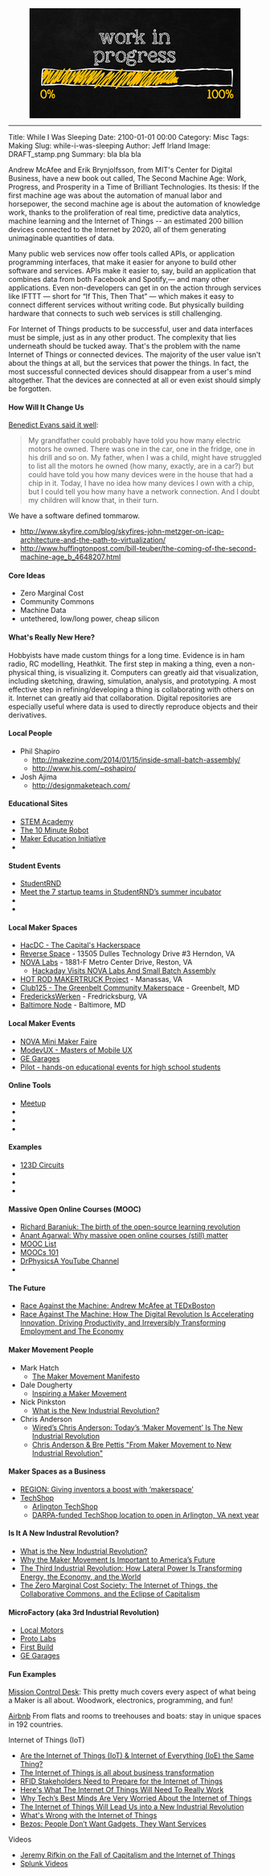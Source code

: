 <!--
Maintainer:   jeffskinnerbox@yahoo.com / www.jeffskinnerbox.me
Version:      0.0.0
-->


<div align="center">
<img src="https://raw.githubusercontent.com/jeffskinnerbox/blog/main/content/images/banners-bkgrds/work-in-progress.jpg" title="These materials require additional work and are not ready for general use." align="center" width=420px height=219px>
</div>


-----




Title: While I Was Sleeping
Date: 2100-01-01 00:00
Category: Misc
Tags: Making
Slug: while-i-was-sleeping
Author: Jeff Irland
Image: DRAFT_stamp.png
Summary: bla bla bla

Andrew McAfee and Erik Brynjolfsson, from MIT's Center for Digital Business, have a new book out called,
The Second Machine Age: Work, Progress, and Prosperity in a Time of Brilliant Technologies.
Its thesis: If the first machine age was about the automation of manual labor and horsepower, the second machine age is about the automation of knowledge work, thanks to the proliferation of real time, predictive data analytics, machine learning and the Internet of Things -- an estimated 200 billion devices connected to the Internet by 2020, all of them generating unimaginable quantities of data.

Many public web services now offer tools called APIs, or application programming interfaces,
that make it easier for anyone to build other software and services.
APIs make it easier to, say, build an application that combines data from both Facebook and Spotify,— and many other applications.
Even non-developers can get in on the action through services like IFTTT
— short for “If This, Then That” — which makes it easy to connect different services without writing code.
But physically building hardware that connects to such web services is still challenging.

For Internet of Things products to be successful, user and data interfaces must be simple,
just as in any other product. The complexity that lies underneath should be tucked away.
That's the problem with the name Internet of Things or connected devices.
The majority of the user value isn't about the things at all, but the services that power the things.
In fact, the most successful connected devices should disappear from a user's mind altogether.
That the devices are connected at all or even exist should simply be forgotten.

#### How Will It Change Us
[Benedict Evans said it well](http://ben-evans.com/benedictevans/2014/5/26/the-internet-of-things):
> My grandfather could probably have told you how many electric motors he owned. There was one in the car, one in the fridge, one in his drill and so on.
>My father, when I was a child, might have struggled to list all the motors he owned (how many, exactly, are in a car?) but could have told you how many devices were in the house that had a chip in it.
>Today, I have no idea how many devices I own with a chip, but I could tell you how many have a network connection. And I doubt my children will know that, in their turn.

We have a software defined tommarow.
* http://www.skyfire.com/blog/skyfires-john-metzger-on-icap-architecture-and-the-path-to-virtualization/
* http://www.huffingtonpost.com/bill-teuber/the-coming-of-the-second-machine-age_b_4648207.html



#### Core Ideas
* Zero Marginal Cost
* Community Commons
* Machine Data
* untethered, low/long power, cheap silicon

#### What's Really New Here?
Hobbyists have made custom things for a long time.
Evidence is in ham radio, RC modelling, Heathkit.
The first step in making a thing, even a non-physical thing, is visualizing it.
Computers can greatly aid that visualization, including sketching, drawing, simulation, analysis, and prototyping.
A most effective step in refining/developing a thing is collaborating with others on it.
Internet can greatly aid that collaboration.
Digital repositories are especially useful where data is used to directly reproduce objects and their derivatives.

#### Local People
* Phil Shapiro
    * http://makezine.com/2014/01/15/inside-small-batch-assembly/
    * http://www.his.com/~pshapiro/
* Josh Ajima
    * http://designmaketeach.com/

#### Educational Sites
* [STEM Academy](http://www.element14.com/community/groups/stemacademy)
* [The 10 Minute Robot](http://alphalem.com/pages/the-10-minute-robot)
* [Maker Education Initiative](http://www.makered.org/)
* []()

#### Student Events
* [StudentRND](http://studentrnd.org/)
* [Meet the 7 startup teams in StudentRND’s summer incubator](http://www.geekwire.com/2012/meet-teams-student-rnd-summer-incubator/)
* []()
* []()

#### Local Maker Spaces
* [HacDC - The Capital's Hackerspace](http://www.hacdc.org/)
* [Reverse Space](http://sphereroute.com/) - 13505 Dulles Technology Drive #3 Herndon, VA
* [NOVA Labs](http://www.nova-labs.org/blog/) - 1881-F Metro Center Drive, Reston, VA
    * [Hackaday Visits NOVA Labs And Small Batch Assembly](http://hackaday.com/2014/03/21/hackaday-visits-nova-labs-and-small-batch-assembly/)
* [HOT ROD MAKERTRUCK Project](http://hotrodbus.blogspot.com/) - Manassas, VA
* [Club125 - The Greenbelt Community Makerspace](http://club125.com/) - Greenbelt, MD
* [FredericksWerken](http://frederickswerken.org/) - Fredricksburg, VA
* [Baltimore Node](http://www.baltimorenode.org/about/) - Baltimore, MD

#### Local Maker Events
* [NOVA Mini Maker Faire](http://makerfairenova.com/)
* [ModevUX - Masters of Mobile UX](http://ux14.gomodev.com/)
* [GE Garages](http://istrategylabs.com/2014/03/ge-garages-dc-opens-remake-the-capital-with-your-fellow-innovators/)
* [Pilot - hands-on educational events for high school students](http://gopilot.org/)

#### Online Tools
* [Meetup](http://www.meetup.com/)
* []()
* []()
* []()

#### Examples
* [123D Circuits](http://123d.circuits.io/)
* []()
* []()
* []()

#### Massive Open Online Courses (MOOC)
* [Richard Baraniuk: The birth of the open-source learning revolution](http://www.ted.com/talks/richard_baraniuk_on_open_source_learning)
* [Anant Agarwal: Why massive open online courses (still) matter](http://www.ted.com/talks/anant_agarwal_why_massively_open_online_courses_still_matter.html?utm_source=newsletter_weekly_2014-02-01&utm_campaign=newsletter_weekly&utm_medium=email&utm_content=talk_of_the_week_image)
* [MOOC List](http://www.mooc-list.com/)
* [MOOCs 101](http://www.ted.com/playlists/141/moocs_101.html)
* [DrPhysicsA YouTube Channel](http://www.bobeagle.co.uk/drphysicsa.html)
* []()

#### The Future
* [Race Against the Machine: Andrew McAfee at TEDxBoston](http://www.youtube.com/watch?v=QfMGyCk3XTw)
* [Race Against The Machine: How The Digital Revolution Is Accelerating Innovation, Driving Productivity, and Irreversibly Transforming Employment and The Economy](http://ebusiness.mit.edu/research/Briefs/Brynjolfsson_McAfee_Race_Against_the_Machine.pdf)

#### Maker Movement People
* Mark Hatch
    * [The Maker Movement Manifesto](http://techshop.ws/TheMakerMovementManifesto.html)
* Dale Dougherty
    * [Inspiring a Maker Movement](http://www.youtube.com/watch?v=yYd25q9lMTI)
* Nick Pinkston
    * [What is the New Industrial Revolution?](http://makezine.com/2013/06/24/what-is-the-new-industrial-revolution/)
* Chris Anderson
    * [Wired’s Chris Anderson: Today’s ‘Maker Movement’ Is The New Industrial Revolution](http://techcrunch.com/2012/10/09/wireds-chris-anderson-todays-maker-movement-is-the-new-industrial-revolution-tctv/)
    * [Chris Anderson & Bre Pettis "From Maker Movement to New Industrial Revolution"](http://www.youtube.com/watch?v=qRkCXo_nbQg)

#### Maker Spaces as a Business
* [REGION: Giving inventors a boost with ‘makerspace’](http://www.pe.com/local-news/local-news-headlines/20140209-region-giving-inventors-a-boost-with-makerspace.ece)
* [TechShop](http://techshop.ws/)
    * [Arlington TechShop](http://techshop.ws/arlington.html)
    * [DARPA-funded TechShop location to open in Arlington, VA next year](http://www.engadget.com/2013/10/23/darpa-techshop-arlington/)

#### Is It A New Industral Revolution?
* [What is the New Industrial Revolution?](http://makezine.com/2013/06/24/what-is-the-new-industrial-revolution/)
* [Why the Maker Movement Is Important to America’s Future](http://time.com/104210/maker-faire-maker-movement/)
* [The Third Industrial Revolution: How Lateral Power Is Transforming Energy, the Economy, and the World](http://www.amazon.com/dp/B005BOQBGW/ref=wl_it_dp_o_pC_nS_ttl?_encoding=UTF8&colid=2TC29QWHAZ8X5&coliid=I2W43LRCIKLT7B)
* [The Zero Marginal Cost Society: The Internet of Things, the Collaborative Commons, and the Eclipse of Capitalism](http://www.amazon.com/dp/1137278463/ref=wl_it_dp_o_pC_nS_ttl?_encoding=UTF8&colid=2TC29QWHAZ8X5&coliid=I3RE17UVEQ24L5)

#### MicroFactory (aka 3rd Industrial Revolution)
* [Local Motors](https://localmotors.com/)
* [Proto Labs](http://www.protolabs.com/)
* [First Build](http://firstbuild.com/)
* [GE Garages](http://www.gegarages.com/)

#### Fun Examples
[Mission Control Desk](http://www.youtube.com/watch?v=j6zseFi070E):
This pretty much covers every aspect of what being a Maker is all about. Woodwork, electronics, programming, and fun!

[Airbnb](https://www.airbnb.co.uk/)
From flats and rooms to treehouses and boats: stay in unique spaces in 192 countries.

Internet of Things (IoT)
* [Are the Internet of Things (IoT) & Internet of Everything (IoE) the Same Thing?](http://viodi.com/2014/05/23/are-the-internet-of-things-iot-internet-of-everything-iot-the-same-thing/)
* [The Internet of Things is all about business transformation](http://www.computing.co.uk/ctg/news/2346588/intel-forget-internet-connected-fridges-the-internet-of-things-is-all-about-business-transformation)
* [RFID Stakeholders Need to Prepare for the Internet of Things](http://www.rfidjournal.com/articles/view?11806)
* [Here's What The Internet Of Things Will Need To Really Work](http://www.businessinsider.com/what-the-internet-of-things-will-need-to-really-work-2014-5)
* [Why Tech’s Best Minds Are Very Worried About the Internet of Things](http://www.wired.com/2014/05/iot-report/)
* [The Internet of Things Will Lead Us into a New Industrial Revolution](http://smartdatacollective.com/bigdatastartups/200641/internet-things-will-lead-us-new-industrial-revolution)
* [What's Wrong with the Internet of Things](https://www.linkedin.com/today/post/article/20140520161156-4444200-what-s-wrong-with-the-internet-of-things?trk=eml-ced-b-art-Ch-6-8974734281995079217&midToken=AQFNblHgIt9-6A&fromEmail=fromEmail&ut=0rD1ya0nbmkmg1&_mSplash=1)
* [Bezos: People Don’t Want Gadgets, They Want Services](http://allthingsd.com/20120906/bezos-people-dont-want-gadgets-they-want-services/)

Videos
* [Jeremy Rifkin on the Fall of Capitalism and the Internet of Things](https://www.youtube.com/watch?v=3xOK2aJ-0Js)
* [Splunk Videos](http://www.splunk.com/view/SP-CAAAH7S)
